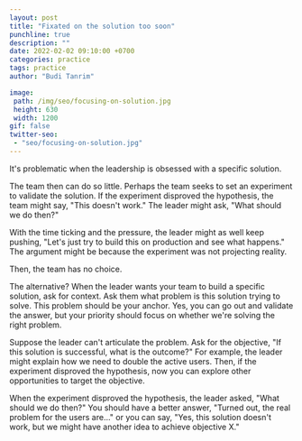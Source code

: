 ```yaml
---
layout: post
title: "Fixated on the solution too soon"
punchline: true
description: ""
date: 2022-02-02 09:10:00 +0700
categories: practice
tags: practice
author: "Budi Tanrim"

image:
 path: /img/seo/focusing-on-solution.jpg
 height: 630
 width: 1200
gif: false
twitter-seo: 
 - "seo/focusing-on-solution.jpg"
---
```


It's problematic when the leadership is obsessed with a specific solution.

The team then can do so little. Perhaps the team seeks to set an experiment to validate the solution. If the experiment disproved the hypothesis, the team might say, "This doesn't work." The leader might ask, "What should we do then?"

With the time ticking and the pressure, the leader might as well keep pushing, "Let's just try to build this on production and see what happens." The argument might be because the experiment was not projecting reality.

Then, the team has no choice.

The alternative? When the leader wants your team to build a specific solution, ask for context. Ask them what problem is this solution trying to solve. This problem should be your anchor. Yes, you can go out and validate the answer, but your priority should focus on whether we're solving the right problem.

Suppose the leader can't articulate the problem. Ask for the objective, "If this solution is successful, what is the outcome?" For example, the leader might explain how we need to double the active users. Then, if the experiment disproved the hypothesis, now you can explore other opportunities to target the objective.

When the experiment disproved the hypothesis, the leader asked, "What should we do then?" You should have a better answer, "Turned out, the real problem for the users are..." or you can say, "Yes, this solution doesn't work, but we might have another idea to achieve objective X."